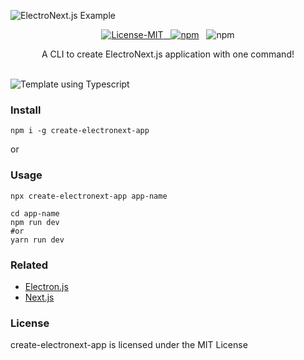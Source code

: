 ![ElectroNext.js Example](https://electronextjs.github.io/.github/public/preview.png)
<p align="center">
<a href="#details">
<img src="https://img.shields.io/badge/License-MIT-319046?" alt="License-MIT"/>&nbsp;&nbsp;
<img src="https://img.shields.io/badge/create electronext app-v1.0.5-319046" alt="npm"/></a>&nbsp;&nbsp;
<img src="https://img.shields.io/badge/ElectroNext.js Release-v1.0.0-319046" alt="npm"/></a>


</p>
<p align="center">A CLI to create ElectroNext.js application with one command!</p>

<br/>
<img src="https://img.shields.io/badge/Template using - Typescript-3178C6?style=flat&logo=typescript&logoColor=white" alt="Template using Typescript"/>

### Install
```
npm i -g create-electronext-app
```

or

### Usage

```
npx create-electronext-app app-name
```

```
cd app-name
npm run dev
#or
yarn run dev
```

### Related
- [Electron.js](https://www.electronjs.org)
- [Next.js](https://nextjs.org)
### License
create-electronext-app is licensed under the MIT License